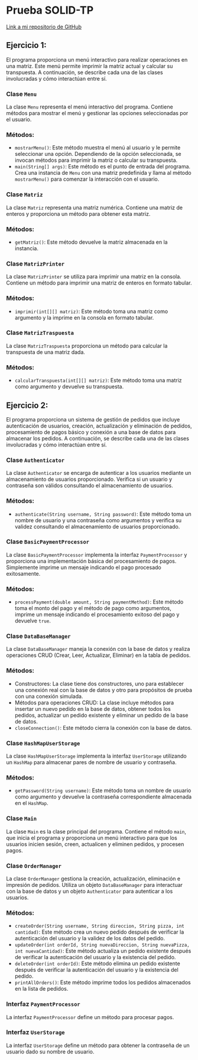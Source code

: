 # Prueba SOLID-TP
[Link a mi repositorio de GitHub](https://github.com/pvelaalm/EjercicioPractico1-TP)
## Ejercicio 1:


El programa proporciona un menú interactivo para realizar operaciones en una matriz. Este menú permite imprimir la matriz actual y calcular su transpuesta. A continuación, se describe cada una de las clases involucradas y cómo interactúan entre sí.

### Clase `Menu`

La clase `Menu` representa el menú interactivo del programa. Contiene métodos para mostrar el menú y gestionar las opciones seleccionadas por el usuario.

### Métodos:

* `mostrarMenu()`: Este método muestra el menú al usuario y le permite seleccionar una opción. Dependiendo de la opción seleccionada, se invocan métodos para imprimir la matriz o calcular su transpuesta.
* `main(String[] args)`: Este método es el punto de entrada del programa. Crea una instancia de `Menu` con una matriz predefinida y llama al método `mostrarMenu()` para comenzar la interacción con el usuario.

### Clase `Matriz`

La clase `Matriz` representa una matriz numérica. Contiene una matriz de enteros y proporciona un método para obtener esta matriz.

### Métodos:

* `getMatriz()`: Este método devuelve la matriz almacenada en la instancia.

### Clase `MatrizPrinter`

La clase `MatrizPrinter` se utiliza para imprimir una matriz en la consola. Contiene un método para imprimir una matriz de enteros en formato tabular.

### Métodos:

* `imprimir(int[][] matriz)`: Este método toma una matriz como argumento y la imprime en la consola en formato tabular.

### Clase `MatrizTraspuesta`

La clase `MatrizTraspuesta` proporciona un método para calcular la transpuesta de una matriz dada.

### Métodos:

* `calcularTranspuesta(int[][] matriz)`: Este método toma una matriz como argumento y devuelve su transpuesta.

## Ejercicio 2:


El programa proporciona un sistema de gestión de pedidos que incluye autenticación de usuarios, creación, actualización y eliminación de pedidos, procesamiento de pagos básico y conexión a una base de datos para almacenar los pedidos. A continuación, se describe cada una de las clases involucradas y cómo interactúan entre sí.

### Clase `Authenticator`

La clase `Authenticator` se encarga de autenticar a los usuarios mediante un almacenamiento de usuarios proporcionado. Verifica si un usuario y contraseña son válidos consultando el almacenamiento de usuarios.

### Métodos:

* `authenticate(String username, String password)`: Este método toma un nombre de usuario y una contraseña como argumentos y verifica su validez consultando el almacenamiento de usuarios proporcionado.

### Clase `BasicPaymentProcessor`

La clase `BasicPaymentProcessor` implementa la interfaz `PaymentProcessor` y proporciona una implementación básica del procesamiento de pagos. Simplemente imprime un mensaje indicando el pago procesado exitosamente.

### Métodos:

* `processPayment(double amount, String paymentMethod)`: Este método toma el monto del pago y el método de pago como argumentos, imprime un mensaje indicando el procesamiento exitoso del pago y devuelve `true`.

### Clase `DataBaseManager`

La clase `DataBaseManager` maneja la conexión con la base de datos y realiza operaciones CRUD (Crear, Leer, Actualizar, Eliminar) en la tabla de pedidos.

### Métodos:

* Constructores: La clase tiene dos constructores, uno para establecer una conexión real con la base de datos y otro para propósitos de prueba con una conexión simulada.
* Métodos para operaciones CRUD: La clase incluye métodos para insertar un nuevo pedido en la base de datos, obtener todos los pedidos, actualizar un pedido existente y eliminar un pedido de la base de datos.
* `closeConnection()`: Este método cierra la conexión con la base de datos.

### Clase `HashMapUserStorage`

La clase `HashMapUserStorage` implementa la interfaz `UserStorage` utilizando un `HashMap` para almacenar pares de nombre de usuario y contraseña.

### Métodos:

* `getPassword(String username)`: Este método toma un nombre de usuario como argumento y devuelve la contraseña correspondiente almacenada en el `HashMap`.

### Clase `Main`

La clase `Main` es la clase principal del programa. Contiene el método `main`, que inicia el programa y proporciona un menú interactivo para que los usuarios inicien sesión, creen, actualicen y eliminen pedidos, y procesen pagos.

### Clase `OrderManager`

La clase `OrderManager` gestiona la creación, actualización, eliminación e impresión de pedidos. Utiliza un objeto `DataBaseManager` para interactuar con la base de datos y un objeto `Authenticator` para autenticar a los usuarios.

### Métodos:

* `createOrder(String username, String direccion, String pizza, int cantidad)`: Este método crea un nuevo pedido después de verificar la autenticación del usuario y la validez de los datos del pedido.
* `updateOrder(int orderId, String nuevaDireccion, String nuevaPizza, int nuevaCantidad)`: Este método actualiza un pedido existente después de verificar la autenticación del usuario y la existencia del pedido.
* `deleteOrder(int orderId)`: Este método elimina un pedido existente después de verificar la autenticación del usuario y la existencia del pedido.
* `printAllOrders()`: Este método imprime todos los pedidos almacenados en la lista de pedidos.

### Interfaz `PaymentProcessor`

La interfaz `PaymentProcessor` define un método para procesar pagos.

### Interfaz `UserStorage`

La interfaz `UserStorage` define un método para obtener la contraseña de un usuario dado su nombre de usuario.
